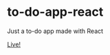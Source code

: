 # to-do-app-react

Just a to-do app made with React

[Live!](http://bernardpirlea.github.io/to-do-app-react)
